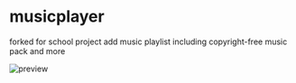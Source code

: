 # musicplayer
forked for school project
add music playlist including copyright-free music pack and more

![preview](https://user-images.githubusercontent.com/55281221/173244913-971ac627-9c5a-476e-81aa-e106f9d4f79b.png)


